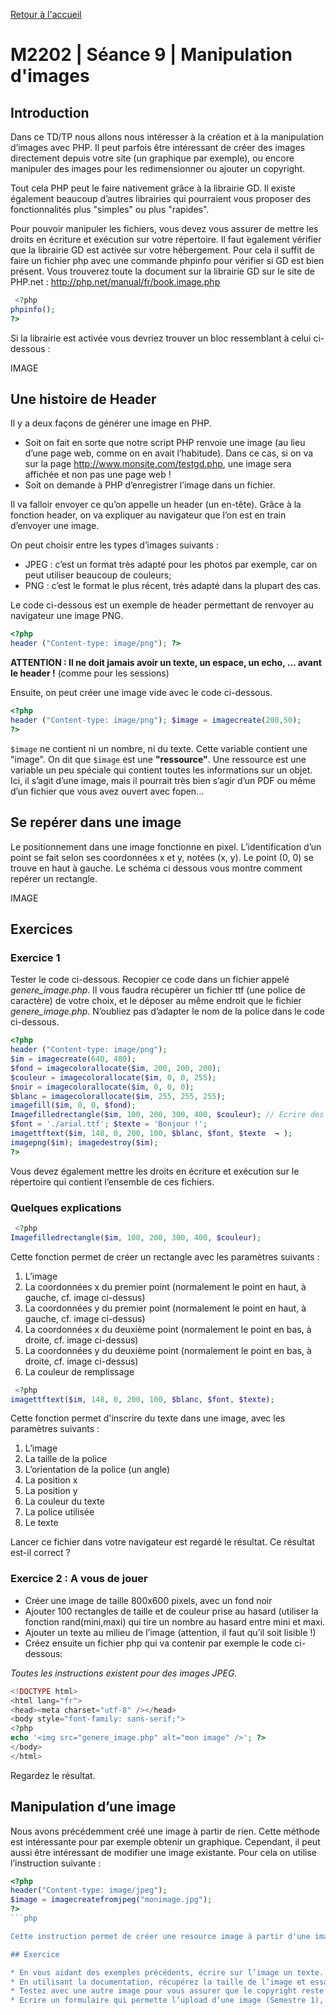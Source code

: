 [Retour à l'accueil](README.md)

# M2202 | Séance 9 | Manipulation d'images

## Introduction

Dans ce TD/TP nous allons nous intéresser à la création et à la manipulation d’images avec PHP. Il peut parfois être intéressant de créer des images directement depuis votre site (un graphique par exemple), ou encore manipuler des images pour les redimensionner ou ajouter un copyright.

Tout cela PHP peut le faire nativement grâce à la librairie GD. Il existe également beaucoup d’autres librairies qui pourraient vous proposer des fonctionnalités plus "simples" ou plus "rapides".

Pour pouvoir manipuler les fichiers, vous devez vous assurer de mettre les droits en écriture et exécution sur votre répertoire. Il faut  ́egalement vérifier que la librairie GD est activée sur votre hébergement. Pour cela il suffit de faire un fichier php avec une commande phpinfo pour vérifier si GD est bien présent.
Vous trouverez toute la document sur la librairie GD sur le site de PHP.net : http://php.net/manual/fr/book.image.php

```php
 <?php
phpinfo();
?>
```

Si la librairie est activée vous devriez trouver un bloc ressemblant à celui ci-dessous :

IMAGE

## Une histoire de Header

Il y a deux façons de générer une image en PHP.

* Soit on fait en sorte que notre script PHP renvoie une image (au lieu d’une page web, comme on en avait l’habitude). Dans ce cas, si on va sur la page http://www.monsite.com/testgd.php, une image sera affichée et non pas une page web !
* Soit on demande à PHP d’enregistrer l’image dans un fichier.

Il va falloir envoyer ce qu’on appelle un header (un en-tête). Grâce à la fonction header, on va expliquer au navigateur que l’on est en train d’envoyer une image.

On peut choisir entre les types d’images suivants :
* JPEG : c’est un format très adapté pour les photos par exemple, car on peut utiliser beaucoup de couleurs;
* PNG : c’est le format le plus récent, très adapté dans la plupart des cas. 

Le code ci-dessous est un exemple de header permettant de renvoyer au navigateur une image PNG.

```php
<?php
header ("Content-type: image/png"); ?>
```

**ATTENTION : Il ne doit jamais avoir un texte, un espace, un echo, ... avant le header !** (comme pour les sessions)

Ensuite, on peut créer une image vide avec le code ci-dessous.

```php
<?php
header ("Content-type: image/png"); $image = imagecreate(200,50);
?>
```

`$image` ne contient ni un nombre, ni du texte. Cette variable contient une "image". On dit que `$image` est une **"ressource"**. Une ressource est une variable un peu spéciale qui contient toutes les informations sur un objet. Ici, il s’agit d’une image, mais il pourrait très bien s’agir d’un PDF ou même d’un fichier que vous avez ouvert avec fopen...

## Se repérer dans une image

Le positionnement dans une image fonctionne en pixel. L’identification d’un point se fait selon ses coordonnées x et y, notées (x, y). Le point (0, 0) se trouve en haut à gauche. Le schéma ci dessous vous montre comment repérer un rectangle.

IMAGE

## Exercices

### Exercice 1

Tester le code ci-dessous. Recopier ce code dans un fichier appelé *genere_image.php*. Il vous faudra récupèrer un fichier ttf (une police de caractère) de votre choix, et le déposer au même endroit que le fichier *genere_image.php*. N’oubliez pas d’adapter le nom de la police dans le code ci-dessous.

```php
<?php
header ("Content-type: image/png");
$im = imagecreate(640, 480);
$fond = imagecolorallocate($im, 200, 200, 200);
$couleur = imagecolorallocate($im, 0, 0, 255);
$noir = imagecolorallocate($im, 0, 0, 0);
$blanc = imagecolorallocate($im, 255, 255, 255);
imagefill($im, 0, 0, $fond);
Imagefilledrectangle($im, 100, 200, 300, 400, $couleur); // Ecrire des textes avec GD
$font = './arial.ttf'; $texte = 'Bonjour !';
imagettftext($im, 148, 0, 200, 100, $blanc, $font, $texte  → );
imagepng($im); imagedestroy($im); 
?>
```

Vous devez également mettre les droits en écriture et exécution sur le répertoire qui contient l’ensemble de ces fichiers.

### Quelques explications

```php
 <?php
Imagefilledrectangle($im, 100, 200, 300, 400, $couleur);
```

Cette fonction permet de créer un rectangle avec les paramètres suivants :

1. L’image
2. La coordonnées x du premier point (normalement le point en haut, à gauche, cf. image ci-dessus)
3. La coordonnées y du premier point (normalement le point en haut, à gauche, cf. image ci-dessus)
4. La coordonnées x du deuxième point (normalement le point en bas, à droite, cf. image ci-dessus)
5. La coordonnées y du deuxième point (normalement le point en bas, à droite, cf. image ci-dessus)
6. La couleur de remplissage

```php
 <?php
imagettftext($im, 148, 0, 200, 100, $blanc, $font, $texte);
```

Cette fonction permet d'inscrire du texte dans une image, avec les paramètres suivants :

1. L’image
2. La taille de la police
3. L’orientation de la police (un angle) 
4. La position x
5. La position y
6. La couleur du texte
7. La police utilisée
8. Le texte

Lancer ce fichier dans votre navigateur est regardé le résultat. Ce résultat est-il correct ?

### Exercice 2 : A vous de jouer

* Créer une image de taille 800x600 pixels, avec un fond noir
* Ajouter 100 rectangles de taille et de couleur prise au hasard (utiliser la fonction rand(mini,maxi) qui tire un nombre au hasard entre mini et maxi.
* Ajouter un texte au milieu de l’image (attention, il faut qu’il soit lisible !)
* Créez ensuite un fichier php qui va contenir par exemple le code ci-dessous: 

*Toutes les instructions existent pour des images JPEG.*

```php
<!DOCTYPE html>
<html lang="fr">
<head><meta charset="utf-8" /></head>
<body style="font-family: sans-serif;">
<?php
echo '<img src="genere_image.php" alt="mon image" />'; ?>
</body>
</html>
```

Regardez le résultat.

## Manipulation d’une image

Nous avons précédemment créé une image à partir de rien. Cette méthode est intéressante pour par exemple obtenir un graphique. Cependant, il peut aussi être intéressant de modifier une image existante. Pour cela on utilise l’instruction suivante :

```php
<?php
header("Content-type: image/jpeg");
$image = imagecreatefromjpeg("monimage.jpg"); 
?>
```php

Cette instruction permet de créer une resource image à partir d'une image existante. On peut ensuite la manipuler comme vu précédemment.

## Exercice

* En vous aidant des exemples précédents, écrire sur l’image un texte.
* En utilisant la documentation, récupérez la taille de l’image et essayez d’écrire un copyright en bas à droite de votre image. 
* Testez avec une autre image pour vous assurer que le copyright reste au bon endroit.
* Ecrire un formulaire qui permette l’upload d’une image (Semestre 1), et ajoute automatiquement le copyright. Afficher l’image modifiée.
